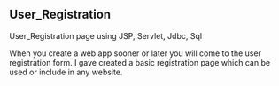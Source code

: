 ## User_Registration


User_Registration page using JSP, Servlet, Jdbc, Sql

When you create a web app sooner or later you will come to the user registration form. I gave created a basic registration page which can be used or include in any website.
